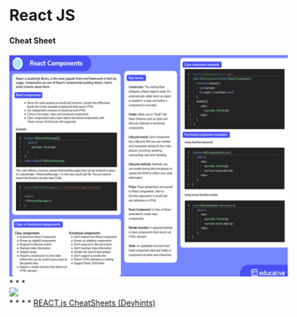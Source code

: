 # React JS

#### Cheat Sheet

<img weight="600" height="400" src="https://github.com/Xaobin/CoursesLearn/blob/main/All/React/imgs/CheatSheet01.png?raw=true">
<br>
*
*
*
<br>
<img src="https://global-uploads.webflow.com/60798d9b0b61160814b3d8c3/62adc1283249a9780aa45303_React%20hooks-1.jpg" weight="650" height="480">
<br>
*
*
*
*
<a href="https://devhints.io/react"> REACT.js CheatSheets (Devhints)</a>
